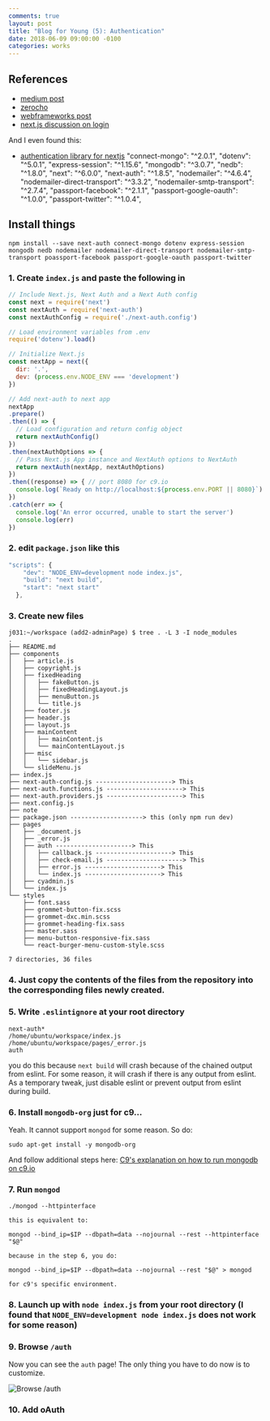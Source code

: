 ```yaml
---
comments: true
layout: post
title: "Blog for Young (5): Authentication"
date: 2018-06-09 09:00:00 -0100
categories: works
---
```

## References
* [medium post](https://medium.com/of-all-things-tech-progress/starting-with-authentication-a-tutorial-with-node-js-and-mongodb-25d524ca0359)
* [zerocho](https://medium.com/of-all-things-tech-progress/starting-with-authentication-a-tutorial-with-node-js-and-mongodb-25d524ca0359)
* [webframeworks post](http://webframeworks.kr/tutorials/expressjs/auth_log_in_out/)
* [next.js discussion on login](https://github.com/zeit/next.js/issues/153)

And I even found this: 
* [authentication library for nextjs](https://github.com/iaincollins/next-auth)
"connect-mongo": "^2.0.1",
    "dotenv": "^5.0.1",
    "express-session": "^1.15.6",
    "mongodb": "^3.0.7",
    "nedb": "^1.8.0",
    "next": "^6.0.0",
    "next-auth": "^1.8.5",
    "nodemailer": "^4.6.4",
    "nodemailer-direct-transport": "^3.3.2",
    "nodemailer-smtp-transport": "^2.7.4",
    "passport-facebook": "^2.1.1",
    "passport-google-oauth": "^1.0.0",
    "passport-twitter": "^1.0.4",
## Install things
```
npm install --save next-auth connect-mongo dotenv express-session mongodb nedb nodemailer nodemailer-direct-transport nodemailer-smtp-transport poassport-facebook passport-google-oauth passport-twitter
```

### 1. Create `index.js` and paste the following in
```javascript
// Include Next.js, Next Auth and a Next Auth config
const next = require('next')
const nextAuth = require('next-auth')
const nextAuthConfig = require('./next-auth.config')

// Load environment variables from .env
require('dotenv').load()

// Initialize Next.js
const nextApp = next({
  dir: '.',
  dev: (process.env.NODE_ENV === 'development')
})

// Add next-auth to next app
nextApp
.prepare()
.then(() => {
  // Load configuration and return config object
  return nextAuthConfig()
})
.then(nextAuthOptions => {
  // Pass Next.js App instance and NextAuth options to NextAuth
  return nextAuth(nextApp, nextAuthOptions)  
})
.then((response) => { // port 8080 for c9.io
  console.log(`Ready on http://localhost:${process.env.PORT || 8080}`)
})
.catch(err => {
  console.log('An error occurred, unable to start the server')
  console.log(err)
})
```

### 2. edit `package.json` like this
```javascript
"scripts": {
    "dev": "NODE_ENV=development node index.js",
    "build": "next build",
    "start": "next start"
  },
```

### 3. Create new files
```
j031:~/workspace (add2-adminPage) $ tree . -L 3 -I node_modules                                
.
├── README.md
├── components
│   ├── article.js
│   ├── copyright.js
│   ├── fixedHeading
│   │   ├── fakeButton.js
│   │   ├── fixedHeadingLayout.js
│   │   ├── menuButton.js
│   │   └── title.js
│   ├── footer.js
│   ├── header.js
│   ├── layout.js
│   ├── mainContent
│   │   ├── mainContent.js
│   │   └── mainContentLayout.js
│   ├── misc
│   │   └── sidebar.js
│   └── slideMenu.js
├── index.js
├── next-auth-config.js ---------------------> This
├── next-auth.functions.js ---------------------> This
├── next-auth.providers.js ---------------------> This
├── next.config.js
├── note
├── package.json --------------------> this (only npm run dev)
├── pages
│   ├── _document.js
│   ├── _error.js
│   ├── auth ---------------------> This
│   │   ├── callback.js ---------------------> This
│   │   ├── check-email.js ---------------------> This
│   │   ├── error.js ---------------------> This
│   │   └── index.js ---------------------> This
│   ├── cyadmin.js
│   └── index.js
└── styles
    ├── font.sass
    ├── grommet-button-fix.scss
    ├── grommet-dxc.min.scss
    ├── grommet-heading-fix.sass
    ├── master.sass
    ├── menu-button-responsive-fix.sass
    └── react-burger-menu-custom-style.scss

7 directories, 36 files
```

### 4. Just copy the contents of the files from the repository into the corresponding files newly created.

### 5. Write `.eslintignore` at your root directory
```
next-auth*
/home/ubuntu/workspace/index.js
/home/ubuntu/workspace/pages/_error.js
auth
```
you do this because `next build` will crash because of the chained output from eslint. For some reason, it will crash if there is any output from eslint. As a temporary tweak, just disable eslint or prevent output from eslint during build.

### 6. Install `mongodb-org` just for c9...
Yeah. It cannot support `mongod` for some reason. So do:
```
sudo apt-get install -y mongodb-org
```
And follow additional steps here:
[C9's explanation on how to run mongodb on c9.io](https://community.c9.io/t/setting-up-mongodb/1717)

### 7. Run `mongod` 
```
./mongod --httpinterface

this is equivalent to:

mongod --bind_ip=$IP --dbpath=data --nojournal --rest --httpinterface "$@"

because in the step 6, you do:

mongod --bind_ip=$IP --dbpath=data --nojournal --rest "$@" > mongod 

for c9's specific environment.  
```

### 8. Launch up with `node index.js` from your root directory (I found that `NODE_ENV=development node index.js` does not work for some reason)

### 9. Browse `/auth`

Now you can see the `auth` page! 
The only thing you have to do now is to customize. 

![Browse /auth](https://i.imgur.com/x08iynD.jpg)

### 10. Add oAuth
